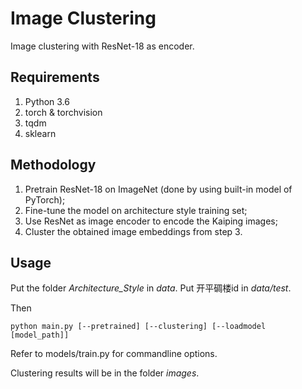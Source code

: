 # Image Clustering
Image clustering with ResNet-18 as encoder.


## Requirements

1. Python 3.6
2. torch & torchvision
3. tqdm
4. sklearn

## Methodology

1. Pretrain ResNet-18 on ImageNet (done by using built-in model of PyTorch);
2. Fine-tune the model on architecture style training set; 
3. Use ResNet as image encoder to encode the Kaiping images;
4. Cluster the obtained image embeddings from step 3.

## Usage

Put the folder *Architecture_Style* in *data*. Put 开平碉楼id in *data/test*.

Then
    
    python main.py [--pretrained] [--clustering] [--loadmodel [model_path]]
    

    
Refer to models/train.py for commandline options.

Clustering results will be in the folder *images*.